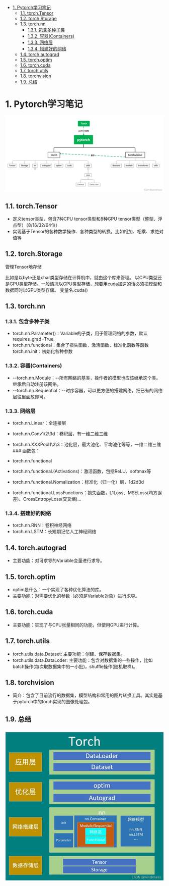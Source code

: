 - [1. Pytorch学习笔记](#1-pytorch学习笔记)
  - [1.1. torch.Tensor](#11-torchtensor)
  - [1.2. torch.Storage](#12-torchstorage)
  - [1.3. torch.nn](#13-torchnn)
    - [1.3.1. 包含多种子类](#131-包含多种子类)
    - [1.3.2. 容器(Containers)](#132-容器containers)
    - [1.3.3. 网络层](#133-网络层)
    - [1.3.4. 搭建好的网络](#134-搭建好的网络)
  - [1.4. torch.autograd](#14-torchautograd)
  - [1.5. torch.optim](#15-torchoptim)
  - [1.6. torch.cuda](#16-torchcuda)
  - [1.7. torch.utils](#17-torchutils)
  - [1.8. torchvision](#18-torchvision)
  - [1.9. 总结](#19-总结)

# 1. Pytorch学习笔记

![1716624774220](../.images/pytorch/1716624774220.png)

## 1.1. torch.Tensor

- 定义tensor类型，包含7种CPU tensor类型和8种GPU tensor类型（整型、浮点型）（8/16/32/64位）
- 实现基于Tensor的各种数学操作、各种类型的转换。比如相加、相乘、求绝对值等

## 1.2. torch.Storage

管理Tensor地存储

比如是以byte还是char类型存储在计算机中，就由这个库来管理。
以CPU类型还是GPU类型存储。一般情况以CPU类型存储，想要用cuda加速的话必须把模型和数据同时以GPU类型存储。 变量名.cuda()

## 1.3. torch.nn

### 1.3.1. 包含多种子类

- torch.nn.Parameter()：Variable的子类，用于管理网络的参数，默认requires_grad=True.
- torch.nn.functional：集合了损失函数，激活函数，标准化函数等函数
  torch.nn.init：初始化各种参数

### 1.3.2. 容器(Containers)

- --torch.nn.Module：--所有网络的基类，操作者的模型也应该继承这个类。继承后自动注册该网络。
- --torch.nn.Sequential：--时序容器，可以更方便的搭建网络，把已有的网络层往里面放即可。

### 1.3.3. 网络层

- torch.nn.Linear：全连接层
- torch.nn.Conv1\2\3d：卷积层，有一维二维三维
- torch.nn.XXXPool1\2\3：池化层，最大池化、平均池化等等，一维二维三维### 函数包：
- torch.nn.functional
- torch.nn.functional.(Activations)：激活函数，包括ReLU、softmax等

- torch.nn.functional.Nomalization：标准化（归一化）层，1d2d3d
- torch.nn.functional.LossFunctions：损失函数，L1Loss、MSELoss(均方误差)、CrossEntropyLoss(交叉熵)…

### 1.3.4. 搭建好的网络

- torch.nn.RNN：卷积神经网络
- torch.nn.LSTM：长短期记忆人工神经网络

## 1.4. torch.autograd

- 主要功能：对可求导的Variable变量进行求导。

## 1.5. torch.optim

- optim是什么：一个实现了各种优化算法的库。
- 主要功能：对需要优化的参数（必须是Variable对象）进行求导。

## 1.6. torch.cuda

- 主要功能：实现了与CPU张量相同的功能，但使用GPU进行计算。

## 1.7. torch.utils

- torch.utils.data.Dataset:
主要功能：创建、保存数据集。
- torch.utils.data.DataLoder:
主要功能：包含对数据集的一些操作，比如batch操作(每次取数据集中的一小批)，shuffle操作(随机取样)。

## 1.8. torchvision

- 简介：包含了目前流行的数据集，模型结构和常用的图片转换工具。其实是基于pytorch中的torch实现的图像处理包。

## 1.9. 总结

![alt text](image/pytorch/image.png)
